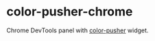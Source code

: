 # color-pusher-chrome

Chrome DevTools panel with
[color-pusher](https://github.com/bahmutov/color-pusher) widget.
